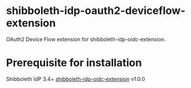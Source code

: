 # shibboleth-idp-oauth2-deviceflow-extension
OAuth2 Device Flow extension for shibboleth-idp-oidc-extension. 

# Prerequisite for installation
Shibboleth IdP 3.4+ 
[shibboleth-idp-oidc-extension](https://github.com/CSCfi/shibboleth-idp-oidc-extension) v1.0.0


